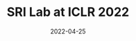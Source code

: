 ---
layout: blogpost
category: meta
subposts: fnf, parade, mnbab, bayesian, smoothens
title: "SRI Lab at ICLR 2022"
blogpost-authors: "Nikola Jovanović, Mislav Balunović"
date: 2022-04-25
thumbnail: thumbnails/iclr_logo.svg
usemathjax: true
tldr: >
    The Tenth International Conference on Learning Representations (ICLR 2022) will be held virtually from April 25th through 29th. We are thrilled to share that SRI Lab will present five works at the conference, including one spotlight presentation! In this meta post you can find all relevant information about our work, including presentation times, as well as a dedicated blogpost for each work, presenting it in more detail. We look forward to meeting you at ICLR!
excerpt: >
    SRI Lab will present five works at ICLR 2022! In this meta post we aggregate all content related to our ICLR papers, including links to the conference portal and individual blogposts where you can learn more about the topics we currently focus on.

draft: false
tweet-id: 1447996320741007362
---